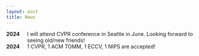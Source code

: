 ```yaml
---
layout: post
title: News
---
```

<div style="display: flex;">
  <strong>2024</strong>
  <div style="margin-left: 20px;">I will attend CVPR conference in Seattle in June. Looking forward to seeing old/new friends!</div>
</div>
<div style="display: flex;">
  <strong>2024</strong>
  <div style="margin-left: 20px;">1 CVPR, 1 ACM TOMM, 1 ECCV, 1 NIPS are accepted!</div>
</div>

